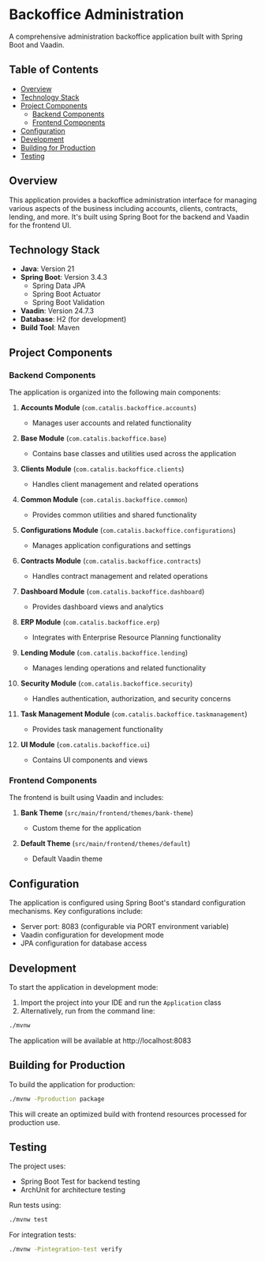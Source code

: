 # Backoffice Administration

A comprehensive administration backoffice application built with Spring Boot and Vaadin.

## Table of Contents
- [Overview](#overview)
- [Technology Stack](#technology-stack)
- [Project Components](#project-components)
  - [Backend Components](#backend-components)
  - [Frontend Components](#frontend-components)
- [Configuration](#configuration)
- [Development](#development)
- [Building for Production](#building-for-production)
- [Testing](#testing)

## Overview

This application provides a backoffice administration interface for managing various aspects of the business including accounts, clients, contracts, lending, and more. It's built using Spring Boot for the backend and Vaadin for the frontend UI.

## Technology Stack

- **Java**: Version 21
- **Spring Boot**: Version 3.4.3
  - Spring Data JPA
  - Spring Boot Actuator
  - Spring Boot Validation
- **Vaadin**: Version 24.7.3
- **Database**: H2 (for development)
- **Build Tool**: Maven

## Project Components

### Backend Components

The application is organized into the following main components:

1. **Accounts Module** (`com.catalis.backoffice.accounts`)
   - Manages user accounts and related functionality

2. **Base Module** (`com.catalis.backoffice.base`)
   - Contains base classes and utilities used across the application

3. **Clients Module** (`com.catalis.backoffice.clients`)
   - Handles client management and related operations

4. **Common Module** (`com.catalis.backoffice.common`)
   - Provides common utilities and shared functionality

5. **Configurations Module** (`com.catalis.backoffice.configurations`)
   - Manages application configurations and settings

6. **Contracts Module** (`com.catalis.backoffice.contracts`)
   - Handles contract management and related operations

7. **Dashboard Module** (`com.catalis.backoffice.dashboard`)
   - Provides dashboard views and analytics

8. **ERP Module** (`com.catalis.backoffice.erp`)
   - Integrates with Enterprise Resource Planning functionality

9. **Lending Module** (`com.catalis.backoffice.lending`)
   - Manages lending operations and related functionality

10. **Security Module** (`com.catalis.backoffice.security`)
    - Handles authentication, authorization, and security concerns

11. **Task Management Module** (`com.catalis.backoffice.taskmanagement`)
    - Provides task management functionality

12. **UI Module** (`com.catalis.backoffice.ui`)
    - Contains UI components and views

### Frontend Components

The frontend is built using Vaadin and includes:

1. **Bank Theme** (`src/main/frontend/themes/bank-theme`)
   - Custom theme for the application

2. **Default Theme** (`src/main/frontend/themes/default`)
   - Default Vaadin theme

## Configuration

The application is configured using Spring Boot's standard configuration mechanisms. Key configurations include:

- Server port: 8083 (configurable via PORT environment variable)
- Vaadin configuration for development mode
- JPA configuration for database access

## Development

To start the application in development mode:

1. Import the project into your IDE and run the `Application` class
2. Alternatively, run from the command line:

```bash
./mvnw
```

The application will be available at http://localhost:8083

## Building for Production

To build the application for production:

```bash
./mvnw -Pproduction package
```

This will create an optimized build with frontend resources processed for production use.

## Testing

The project uses:
- Spring Boot Test for backend testing
- ArchUnit for architecture testing

Run tests using:

```bash
./mvnw test
```

For integration tests:

```bash
./mvnw -Pintegration-test verify
```
